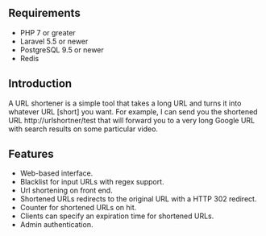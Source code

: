 ## Requirements

<ul>
	<li>PHP 7 or greater</li>
	<li>Laravel 5.5 or newer</li>
	<li>PostgreSQL 9.5 or newer</li>
	<li>Redis </li>
</ul>

## Introduction

  A URL shortener is a simple tool that takes a long URL and turns it into whatever URL [short] you want. For example, I can send you    the shortened URL http://urlshortner/test that will forward you to a very long Google URL with search results on some particular video.

## Features

<ul>
	<li>Web-based interface.</li>
	<li>Blacklist for input URLs with regex support.</li>
	<li>Url shortening on front end.</li>
	<li>Shortened URLs redirects to the original URL with a HTTP 302 redirect.</li>
	<li>Counter for shortened URLs on hit.</li>
	<li>Clients can specify an expiration time for shortened URLs.</li>
	<li>Admin authentication.</li>
</ul>
